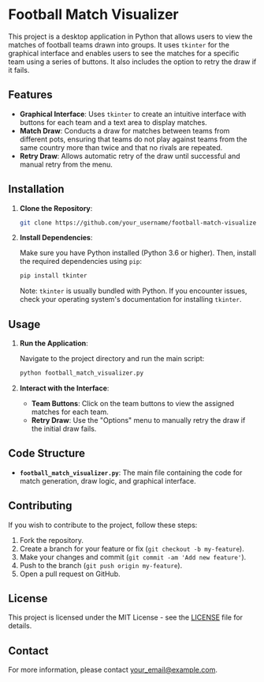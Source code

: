 # Football Match Visualizer

This project is a desktop application in Python that allows users to view the matches of football teams drawn into groups. It uses `tkinter` for the graphical interface and enables users to see the matches for a specific team using a series of buttons. It also includes the option to retry the draw if it fails.

## Features

- **Graphical Interface**: Uses `tkinter` to create an intuitive interface with buttons for each team and a text area to display matches.
- **Match Draw**: Conducts a draw for matches between teams from different pots, ensuring that teams do not play against teams from the same country more than twice and that no rivals are repeated.
- **Retry Draw**: Allows automatic retry of the draw until successful and manual retry from the menu.

## Installation

1. **Clone the Repository**:

    ```bash
    git clone https://github.com/your_username/football-match-visualizer.git
    ```

2. **Install Dependencies**:

    Make sure you have Python installed (Python 3.6 or higher). Then, install the required dependencies using `pip`:

    ```bash
    pip install tkinter
    ```

    Note: `tkinter` is usually bundled with Python. If you encounter issues, check your operating system's documentation for installing `tkinter`.

## Usage

1. **Run the Application**:

    Navigate to the project directory and run the main script:

    ```bash
    python football_match_visualizer.py
    ```

2. **Interact with the Interface**:

    - **Team Buttons**: Click on the team buttons to view the assigned matches for each team.
    - **Retry Draw**: Use the "Options" menu to manually retry the draw if the initial draw fails.

## Code Structure

- **`football_match_visualizer.py`**: The main file containing the code for match generation, draw logic, and graphical interface.

## Contributing

If you wish to contribute to the project, follow these steps:

1. Fork the repository.
2. Create a branch for your feature or fix (`git checkout -b my-feature`).
3. Make your changes and commit (`git commit -am 'Add new feature'`).
4. Push to the branch (`git push origin my-feature`).
5. Open a pull request on GitHub.

## License

This project is licensed under the MIT License - see the [LICENSE](LICENSE) file for details.

## Contact

For more information, please contact [your_email@example.com](mailto:your_email@example.com).
